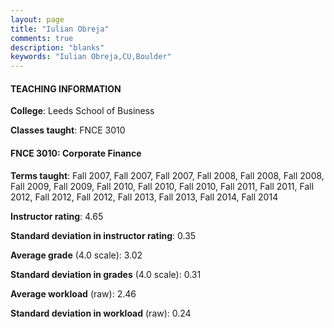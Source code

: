 ```yaml
---
layout: page
title: "Iulian Obreja" 
comments: true
description: "blanks"
keywords: "Iulian Obreja,CU,Boulder"
---
```

<head>
<script src="https://ajax.googleapis.com/ajax/libs/jquery/2.1.3/jquery.min.js"></script>
<script src="https://dl.dropboxusercontent.com/s/pc42nxpaw1ea4o9/highcharts.js?dl=0"></script>
<!-- <script src="../assets/js/highcharts.js"></script> -->
<style type="text/css">@font-face {
	font-family: "Bebas Neue";
	src: url(https://www.filehosting.org/file/details/544349/BebasNeue Regular.otf) format("opentype");
	}
	h1.Bebas { 
		font-family: "Bebas Neue", Verdana, Tahoma;
	}
</style>
</head>
	   
#### TEACHING INFORMATION

**College**: Leeds School of Business

**Classes taught**: FNCE 3010

#### FNCE 3010: Corporate Finance

**Terms taught**: Fall 2007, Fall 2007, Fall 2007, Fall 2008, Fall 2008, Fall 2008, Fall 2009, Fall 2009, Fall 2010, Fall 2010, Fall 2010, Fall 2011, Fall 2011, Fall 2012, Fall 2012, Fall 2012, Fall 2013, Fall 2013, Fall 2014, Fall 2014

**Instructor rating**: 4.65

**Standard deviation in instructor rating**: 0.35

**Average grade** (4.0 scale): 3.02

**Standard deviation in grades** (4.0 scale): 0.31

**Average workload** (raw): 2.46

**Standard deviation in workload** (raw): 0.24

